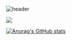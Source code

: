 
![header](https://capsule-render.vercel.app/api?type=waving&color=gradient&height=300&section=header&text=hi!%20nice%20to%20see%20)

<img src="https://img.shields.io/badge/Python-3776AB?style=flat-square&logo=Python&logoColor=white"/>


[![Anurag's GitHub stats](https://github-readme-stats.vercel.app/api?username=jf3hirh4)](https://github.com/anuraghazra/github-readme-stats)
